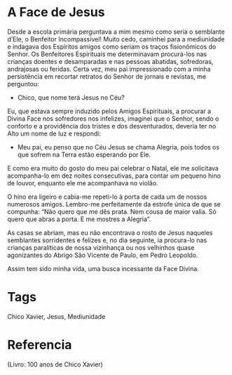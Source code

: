 # A Face de Jesus

Desde a escola primária perguntava a mim mesmo como seria o semblante d’Ele, o Benfeitor Incompassível! Muito cedo, caminhei para a mediunidade e indagava dos Espíritos amigos como seriam os traços fisionômicos do Senhor. Os Benfeitores Espirituais me determinavam procurá-los nas crianças doentes e desamparadas e nas pessoas abatidas, sofredoras, andrajosas ou feridas. Certa vez, meu pai impressionado com a minha persistência em recortar retratos do Senhor de jornais e revistas, me perguntou:

- Chico, que nome terá Jesus no Céu?

Eu, que estava sempre induzido pelos Amigos Espirituais, a procurar a Divina Face nos sofredores nos infelizes, imaginei que o Senhor, sendo o conforto e a providência dos tristes e dos desventurados, deveria ter no Alto um nome de luz e respondi:

- Meu pai, eu penso que no Céu Jesus se chama Alegria, pois todos os que sofrem na Terra estão esperando por Ele.

E como era muito do gosto do meu pai celebrar o Natal, ele me solicitava acompanha-lo em dez noites consecutivas, para contar um pequeno hino de louvor, enquanto ele me acompanhava no violão.

O hino era ligeiro e cabia-me repeti-lo à porta de cada um de nossos numerosos amigos. Lembro-me perfeitamente da estrofe única de que se compunha: “Não quero que me dês prata. Nem cousa de maior valia. Só quero que abras a porta. E me mostres a Alegria”.

As casas se abriam, mas eu não encontrava o rosto de Jesus naqueles semblantes sorridentes e felizes e, no dia seguinte, ia procura-lo nas crianças paralíticas de nossa vizinhança ou nos velhinhos quase agonizantes do Abrigo São Vicente de Paulo, em Pedro Leopoldo.

Assim tem sido minha vida, uma busca incessante da Face Divina.

# Tags
Chico Xavier, Jesus, Mediunidade

# Referencia
(Livro: 100 anos de Chico Xavier)

